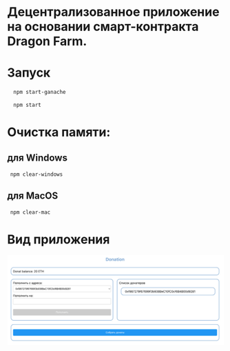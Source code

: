 # Децентрализованное приложение на основании смарт-контракта Dragon Farm.

# Запуск
``` 
  npm start-ganache
```
``` 
  npm start
```

# Очистка памяти:
## для Windows
```
 npm clear-windows
```
## для MacOS
```
 npm clear-mac
```


#  Вид приложения
 <img alt="Скриншот приложения" src="./media/screenshot.jpg"/>

